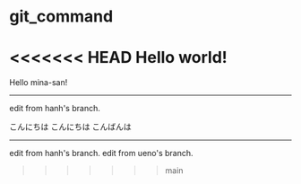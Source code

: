 # git_command
<<<<<<< HEAD
Hello world!
=======
Hello mina-san!


----
edit from hanh's branch.


こんにちは
こんにちは
こんばんは

----
edit from hanh's branch.
edit from ueno's branch.
>>>>>>> main
